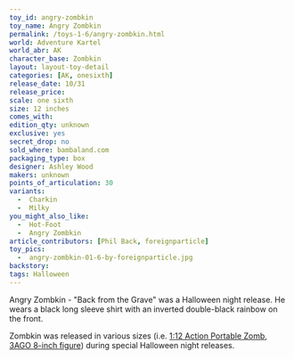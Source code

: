 ```yaml
---
toy_id: angry-zombkin
toy_name: Angry Zombkin
permalink: /toys-1-6/angry-zombkin.html
world: Adventure Kartel
world_abr: AK
character_base: Zombkin
layout: layout-toy-detail
categories: [AK, onesixth]
release_date: 10/31
release_price:
scale: one sixth
size: 12 inches
comes_with:
edition_qty: unknown
exclusive: yes
secret_drop: no
sold_where: bambaland.com
packaging_type: box
designer: Ashley Wood
makers: unknown
points_of_articulation: 30
variants:
  -  Charkin
  -  Milky
you_might_also_like:
  -  Hot-Foot
  -  Angry Zombkin
article_contributors: [Phil Back, foreignparticle]
toy_pics:
  -  angry-zombkin-01-6-by-foreignparticle.jpg
backstory:
tags: Halloween
---
```

Angry Zombkin - "Back from the Grave" was a Halloween night release. He wears a black long sleeve shirt with an inverted double-black rainbow on the front.

Zombkin was released in various sizes (i.e. <a href="">1:12 Action Portable Zomb</a>, <a href="">3AGO 8-inch figure</a>) during special Halloween night releases. 